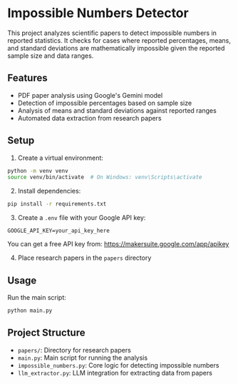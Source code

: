 # Impossible Numbers Detector

This project analyzes scientific papers to detect impossible numbers in reported statistics. It checks for cases where reported percentages, means, and standard deviations are mathematically impossible given the reported sample size and data ranges.

## Features

- PDF paper analysis using Google's Gemini model
- Detection of impossible percentages based on sample size
- Analysis of means and standard deviations against reported ranges
- Automated data extraction from research papers

## Setup

1. Create a virtual environment:
```bash
python -m venv venv
source venv/bin/activate  # On Windows: venv\Scripts\activate
```

2. Install dependencies:
```bash
pip install -r requirements.txt
```

3. Create a `.env` file with your Google API key:
```
GOOGLE_API_KEY=your_api_key_here
```
You can get a free API key from: https://makersuite.google.com/app/apikey

4. Place research papers in the `papers` directory

## Usage

Run the main script:
```bash
python main.py
```

## Project Structure

- `papers/`: Directory for research papers
- `main.py`: Main script for running the analysis
- `impossible_numbers.py`: Core logic for detecting impossible numbers
- `llm_extractor.py`: LLM integration for extracting data from papers 